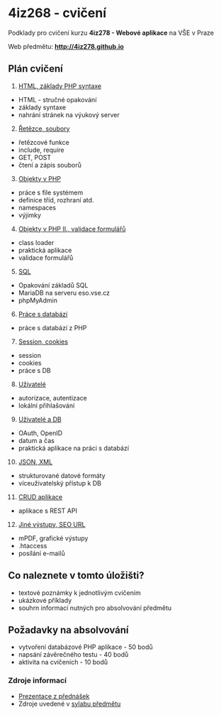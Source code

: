 # 4iz268 - cvičení

Podklady pro cvičení kurzu **4iz278 - Webové aplikace** na VŠE v Praze

Web předmětu: **http://4iz278.github.io**

## Plán cvičení

1. [HTML, základy PHP syntaxe](./01-html-zaklady-php/)
  * HTML - stručné opakování
  * základy syntaxe
  * nahrání stránek na výukový server
2. [Řetězce, soubory](./02-retezce-soubory)
  * řetězcové funkce
  * include, require
  * GET, POST
  * čtení a zápis souborů
3. [Objekty v PHP](./03-objekty)
  * práce s file systémem
  * definice tříd, rozhraní atd.
  * namespaces
  * výjimky
4. [Objekty v PHP II., validace formulářů](./04-objekty-II-validace)
  * class loader
  * praktická aplikace
  * validace formulářů
5. [SQL](./05-sql)
  * Opakování základů SQL
  * MariaDB na serveru eso.vse.cz
  * phpMyAdmin
6. [Práce s databází](./06-databaze)
  * práce s databází z PHP
7. [Session, cookies](./07-session-cookies)
  * session
  * cookies
  * práce s DB
8. [Uživatelé](./08-uzivatele)
  * autorizace, autentizace
  * lokální přihlašování
9. [Uživatelé a DB](./09-uzivatele-db)
  * OAuth, OpenID
  * datum a čas
  * praktická aplikace na práci s databází
10. [JSON, XML](./10-json-xml)
  * strukturované datové formáty
  * víceuživatelský přístup k DB
11. [CRUD aplikace](./11-crud)
  * aplikace s REST API
12. [Jiné výstupy, SEO URL](./12-vystupy-seo)
  * mPDF, grafické výstupy
  * .htaccess
  * posílání e-mailů


## Co naleznete v tomto úložišti?

 * textové poznámky k jednotlivým cvičením
 * ukázkové příklady
 * souhrn informací nutných pro absolvování předmětu

## Požadavky na absolvování
 * vytvoření databázové PHP aplikace - 50 bodů
 * napsání závěrečného testu - 40 bodů
 * aktivita na cvičeních - 10 bodů

### Zdroje informací
 * [Prezentace z přednášek](http://4iz278.github.io/prednasky/)
 * Zdroje uvedené v [sylabu předmětu](./sylabus.pdf)
